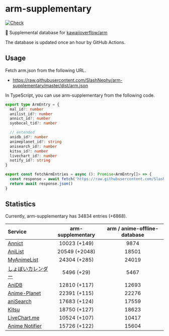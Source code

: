 # arm-supplementary

[![Check](https://github.com/SlashNephy/arm-supplementary/actions/workflows/check-node.yml/badge.svg)](https://github.com/SlashNephy/arm-supplementary/actions/workflows/check-node.yml)

💊 Supplemental database for [kawaiioverflow/arm](https://github.com/kawaiioverflow/arm)

The database is updated once an hour by GitHub Actions.

## Usage

Fetch arm.json from the following URL.

- https://raw.githubusercontent.com/SlashNephy/arm-supplementary/master/dist/arm.json

In TypeScript, you can use arm-supplementary from the following code.

```TypeScript
export type ArmEntry = {
  mal_id?: number
  anilist_id?: number
  annict_id?: number
  syobocal_tid?: number

  // extended
  anidb_id?: number
  animeplanet_id?: string
  anisearch_id?: number
  kitsu_id?: number
  livechart_id?: number
  notify_id?: string
}

export const fetchArmEntries = async (): Promise<ArmEntry[]> => {
  const response = await fetch('https://raw.githubusercontent.com/SlashNephy/arm-supplementary/master/dist/arm.json')
  return await response.json()
}
```

## Statistics

Currently, arm-supplementary has 34834 entries (+6868).

| Service                                     | arm-supplementary | arm / anime-offline-database |
| :------------------------------------------ | :---------------: | :--------------------------: |
| [Annict](https://annict.com)                |   10023 (+149)    |             9874             |
| [AniList](https://anilist.co)               |   20549 (+2048)   |            18501             |
| [MyAnimeList](https://myanimelist.net)      |   24304 (+285)    |            24019             |
| [しょぼいカレンダー](https://cal.syoboi.jp) |    5496 (+29)     |             5467             |
| [AniDB](https://anidb.net)                  |   12810 (+117)    |            12693             |
| [Anime-Planet](https://anime-planet.com)    |   22391 (+115)    |            22276             |
| [aniSearch](https://anisearch.com)          |   17683 (+124)    |            17559             |
| [Kitsu](https://kitsu.io)                   |   18750 (+127)    |            18623             |
| [LiveChart.me](https://livechart.me)        |   10524 (+107)    |            10417             |
| [Anime Notifier](https://notify.moe)        |   15726 (+122)    |            15604             |

